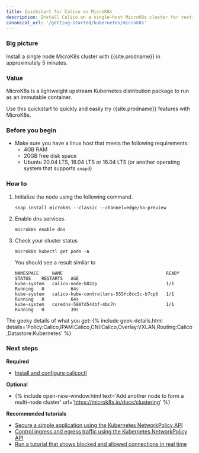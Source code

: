 ```yaml
---
title: Quickstart for Calico on MicroK8s
description: Install Calico on a single-host MicroK8s cluster for testing or development in under 5 minutes.
canonical_url: '/getting-started/kubernetes/microk8s'
---
```


### Big picture

Install a single node MicroK8s cluster with {{site.prodname}} in approximately 5 minutes.

### Value

MicroK8s is a lightweight upstream Kubernetes distribution package to run as an immutable container.

Use this quickstart to quickly and easily try {{site.prodname}} features with MicroK8s.

### Before you begin

- Make sure you have a linux host that meets the following requirements:
  - 4GB RAM
  - 20GB free disk space
  - Ubuntu 20.04 LTS, 18.04 LTS or 16.04 LTS (or another operating system that supports `snapd`)

### How to

1. Initialize the node using the following command.
   
   ```
   snap install microk8s --classic --channel=edge/ha-preview
   ```

1. Enable dns services.
 
   ```
   microk8s enable dns
   ```

1. Check your cluster status
   
   ```
   microk8s kubectl get pods -A
   ```

   You should see a result similar to

   ```
   NAMESPACE     NAME                                       READY   STATUS    RESTARTS   AGE
   kube-system   calico-node-b82zp                          1/1     Running   0          64s
   kube-system   calico-kube-controllers-555fc8cc5c-b7cp6   1/1     Running   0          64s
   kube-system   coredns-588fd544bf-mbc7n                   1/1     Running   0          39s
   ```

The geeky details of what you get:
{% include geek-details.html details='Policy:Calico,IPAM:Calico,CNI:Calico,Overlay:VXLAN,Routing:Calico,Datastore:Kubernetes' %}

### Next steps

**Required**
- [Install and configure calicoctl]({{site.basurl}}/getting-started/clis/calicoctl/install)

**Optional**
- {% include open-new-window.html text='Add another node to form a multi-node cluster' url='https://microk8s.io/docs/clustering' %}

**Recommended tutorials**
- [Secure a simple application using the Kubernetes NetworkPolicy API]({{site.basurl}}/security/tutorials/kubernetes-policy-basic)
- [Control ingress and egress traffic using the Kubernetes NetworkPolicy API]({{site.basurl}}/security/tutorials/kubernetes-policy-advanced)
- [Run a tutorial that shows blocked and allowed connections in real time]({{site.basurl}}/security/tutorials/kubernetes-policy-demo/kubernetes-demo)
